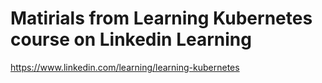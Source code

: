 # Matirials from Learning Kubernetes course on Linkedin Learning
https://www.linkedin.com/learning/learning-kubernetes
